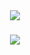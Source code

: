

<div align="center">
    <img src="https://readme-typing-svg.herokuapp.com/?color=4C24F7&repeat=false&font=Righteous&size=35&center=true&vCenter=true&width=500&height=70&duration=4000&lines=Under+Maintenence+:3;" />
</div>


<h3 align="center">
    <img src="https://readme-typing-svg.herokuapp.com/?font=Righteous&size=25&center=true&vCenter=true&width=500&height=70&duration=4000&lines=Thanks+for+visiting!+;Endless+Learning">
</h3>
